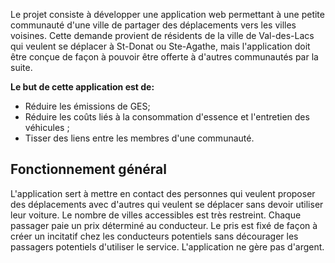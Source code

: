 Le projet consiste à développer une application web permettant à une petite communauté d'une ville de partager des déplacements vers les villes voisines. Cette demande provient de résidents de la ville de Val-des-Lacs qui veulent se déplacer à St-Donat ou Ste-Agathe, mais l'application doit être conçue de façon à pouvoir être offerte à d'autres communautés par la suite.

**Le but de cette application est de:**

* Réduire les émissions de GES;
* Réduire les coûts liés à la consommation d'essence et l'entretien des véhicules ;
* Tisser des liens entre les membres d'une communauté.

## Fonctionnement général

L'application sert à mettre en contact des personnes qui veulent proposer des déplacements avec d'autres qui veulent se déplacer sans devoir utiliser leur voiture. Le nombre de villes accessibles est très restreint. Chaque passager paie un prix déterminé au conducteur. Le pris est fixé de façon à créer un incitatif chez les conducteurs potentiels sans décourager les passagers potentiels d'utiliser le service. L'application ne gère pas d'argent.